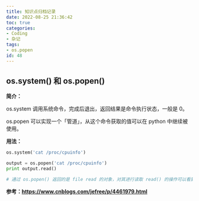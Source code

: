 ```yaml
---
title: 知识点归档记录
date: 2022-08-25 21:36:42
toc: true
categories:
- Coding
- 杂记
tags:
- os.popen
id: 48
---
```


## os.system() 和 os.popen() 

**简介：**

os.system 调用系统命令，完成后退出，返回结果是命令执行状态，一般是 0。

os.popen 可以实现一个「管道」，从这个命令获取的值可以在 python 中继续被使用。

**用法：**

```python
os.system('cat /proc/cpuinfo')
```

```python
output = os.popen('cat /proc/cpuinfo')
print output.read()

# 通过 os.popen() 返回的是 file read 的对象，对其进行读取 read() 的操作可以看到执行的输出
```

**参考：https://www.cnblogs.com/jefree/p/4461979.html**




